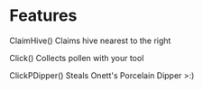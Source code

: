# Features 
ClaimHive() 
  Claims hive nearest to the right 

Click() 
  Collects pollen with your tool 
  
ClickPDipper() 
  Steals Onett's Porcelain Dipper >:) 
 
